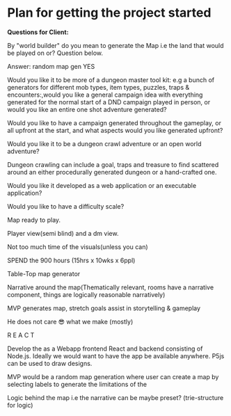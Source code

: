 # Plan for getting the project started
**Questions for Client:**

By "world builder" do you mean to generate the Map i.e the land that would be played on or? Question below.

Answer: random map gen YES

Would you like it to be more of a dungeon master tool kit: e.g a bunch of generators for different mob types, item types, puzzles, traps & encounters:,would you like a general campaign idea with everything generated for the normal start of a DND campaign played in person, or would you like an entire one shot adventure generated?

Would you like to have a campaign generated throughout the gameplay, or all upfront at the start, and what aspects would you like generated upfront?

Would you like it to be a dungeon crawl adventure or an open world adventure?

Dungeon crawling can include a goal, traps and treasure to find scattered around an either procedurally generated dungeon or a hand-crafted one.

Would you like it developed as a web application or an executable application?

Would you like to have a difficulty scale?

Map ready to play.

Player view(semi blind) and a dm view.

Not too much time of the visuals(unless you can)

SPEND the 900 hours (15hrs x 10wks x 6ppl)

Table-Top map generator

Narrative around the map(Thematically relevant, rooms have a narrative component, things are logically reasonable narratively)

MVP generates map, stretch goals assist in storytelling & gameplay

He does not care 😎 what we make (mostly)

R E A C T

Develop the as a Webapp frontend React and backend consisting of Node.js.
Ideally we would want to have the app be available anywhere.
P5js can be used to draw designs.

MVP would be a random map generation where user can create a map by selecting labels to generate the limitations of the 


Logic behind the map i.e the narrative can be maybe preset? (trie-structure for logic)
